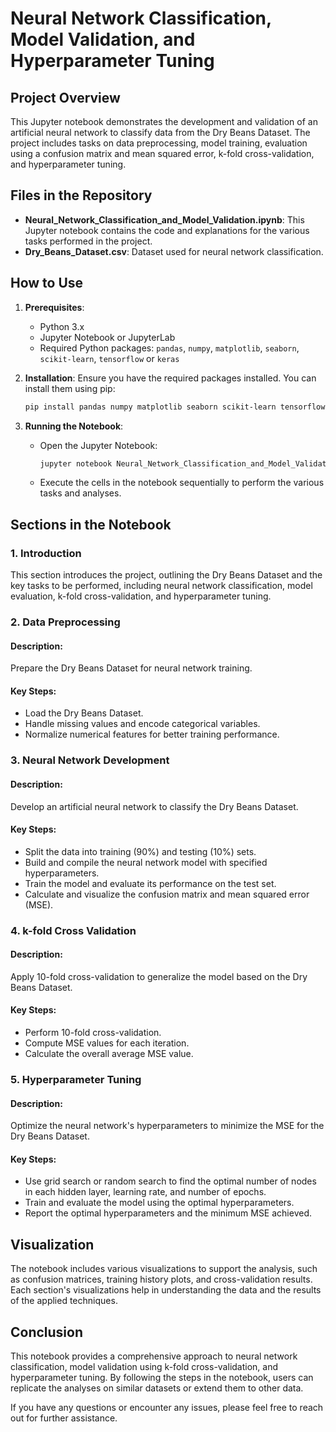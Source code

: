 # Neural Network Classification, Model Validation, and Hyperparameter Tuning

## Project Overview
This Jupyter notebook demonstrates the development and validation of an artificial neural network to classify data from the Dry Beans Dataset. The project includes tasks on data preprocessing, model training, evaluation using a confusion matrix and mean squared error, k-fold cross-validation, and hyperparameter tuning.

## Files in the Repository
- **Neural_Network_Classification_and_Model_Validation.ipynb**: This Jupyter notebook contains the code and explanations for the various tasks performed in the project.
- **Dry_Beans_Dataset.csv**: Dataset used for neural network classification.

## How to Use
1. **Prerequisites**:
   - Python 3.x
   - Jupyter Notebook or JupyterLab
   - Required Python packages: `pandas`, `numpy`, `matplotlib`, `seaborn`, `scikit-learn`, `tensorflow` or `keras`

2. **Installation**:
   Ensure you have the required packages installed. You can install them using pip:
   ```bash
   pip install pandas numpy matplotlib seaborn scikit-learn tensorflow
   ```

3. **Running the Notebook**:
   - Open the Jupyter Notebook:
     ```bash
     jupyter notebook Neural_Network_Classification_and_Model_Validation.ipynb
     ```
   - Execute the cells in the notebook sequentially to perform the various tasks and analyses.

## Sections in the Notebook

### 1. Introduction
This section introduces the project, outlining the Dry Beans Dataset and the key tasks to be performed, including neural network classification, model evaluation, k-fold cross-validation, and hyperparameter tuning.

### 2. Data Preprocessing
#### Description:
Prepare the Dry Beans Dataset for neural network training.
#### Key Steps:
   - Load the Dry Beans Dataset.
   - Handle missing values and encode categorical variables.
   - Normalize numerical features for better training performance.

### 3. Neural Network Development
#### Description:
Develop an artificial neural network to classify the Dry Beans Dataset.
#### Key Steps:
   - Split the data into training (90%) and testing (10%) sets.
   - Build and compile the neural network model with specified hyperparameters.
   - Train the model and evaluate its performance on the test set.
   - Calculate and visualize the confusion matrix and mean squared error (MSE).

### 4. k-fold Cross Validation
#### Description:
Apply 10-fold cross-validation to generalize the model based on the Dry Beans Dataset.
#### Key Steps:
   - Perform 10-fold cross-validation.
   - Compute MSE values for each iteration.
   - Calculate the overall average MSE value.

### 5. Hyperparameter Tuning
#### Description:
Optimize the neural network's hyperparameters to minimize the MSE for the Dry Beans Dataset.
#### Key Steps:
   - Use grid search or random search to find the optimal number of nodes in each hidden layer, learning rate, and number of epochs.
   - Train and evaluate the model using the optimal hyperparameters.
   - Report the optimal hyperparameters and the minimum MSE achieved.

## Visualization
The notebook includes various visualizations to support the analysis, such as confusion matrices, training history plots, and cross-validation results. Each section's visualizations help in understanding the data and the results of the applied techniques.

## Conclusion
This notebook provides a comprehensive approach to neural network classification, model validation using k-fold cross-validation, and hyperparameter tuning. By following the steps in the notebook, users can replicate the analyses on similar datasets or extend them to other data.

If you have any questions or encounter any issues, please feel free to reach out for further assistance.